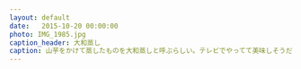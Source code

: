 ```yaml
---
layout: default
date:   2015-10-20 00:00:00
photo: IMG_1985.jpg
caption_header: 大和蒸し
caption: 山芋をかけて蒸したものを大和蒸しと呼ぶらしい。テレビでやってて美味しそうだったから作ってみた。
---
```

